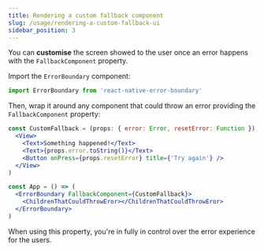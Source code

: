 ```yaml
---
title: Rendering a custom fallback component
slug: /usage/rendering-a-custom-fallback-ui
sidebar_position: 3
---
```


You can **customise** the screen showed to the user once an error happens with the `FallbackComponent` property.

Import the `ErrorBoundary` component:

```js
import ErrorBoundary from 'react-native-error-boundary'
```

Then, wrap it around any component that could throw an error providing the `FallbackComponent` property:

```jsx
const CustomFallback = (props: { error: Error, resetError: Function }) => (
  <View>
    <Text>Something happened!</Text>
    <Text>{props.error.toString()}</Text>
    <Button onPress={props.resetError} title={'Try again'} />
  </View>
)

const App = () => (
  <ErrorBoundary FallbackComponent={CustomFallback}>
    <ChildrenThatCouldThrowEror></ChildrenThatCouldThrowEror>
  </ErrorBoundary>
)
```

When using this property, you're in fully in control over the error experience for the users.